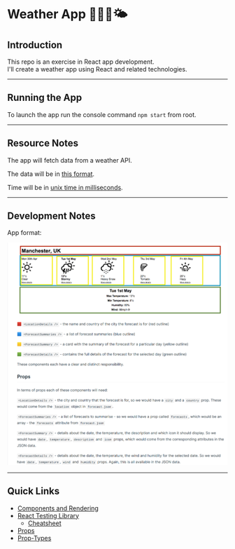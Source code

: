 # Weather App 🌳🧘🏼🌤

## Introduction

This repo is an exercise in React app development.  
I'll create a weather app using React and related technologies.

---

## Running the App

To launch the app run the console command `npm start` from root.

---

## Resource Notes

The app will fetch data from a weather API.

The data will be in [this format](https://s3.eu-west-2.amazonaws.com/mcrcodes/weather/forecast.json).

Time will be in [unix time in milliseconds](https://en.wikipedia.org/wiki/Unix_time).

---

## Development Notes

App format:


<img src="./readme-assets/scheme001.png" alt="Scheme of the weather app" width="800px"/>

---
## Quick Links

- [Components and Rendering](https://hackmd.io/s/ryKpNrWKV)
- [React Testing Library](https://testing-library.com/docs/react-testing-library/intro/)
    - [Cheatsheet](https://testing-library.com/docs/react-testing-library/cheatsheet/) 
- [Props](https://hackmd.io/s/BkA-BB-FN)
- [Prop-Types](https://www.npmjs.com/package/prop-types)
